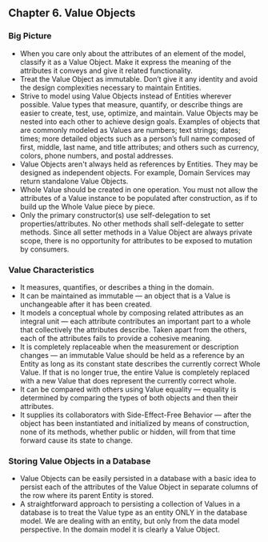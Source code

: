 ## Chapter 6. Value Objects

### Big Picture
- When you care only about the attributes of an element of the model, classify it as a Value Object. Make it express the meaning of the attributes it conveys and give it related functionality. 
- Treat the Value Object as immutable. Don’t give it any identity and avoid the design complexities necessary to maintain Entities.
- Strive to model using Value Objects instead of Entities wherever possible. Value types that measure, quantify, or describe things are easier to create, test, use, optimize, and maintain. Value Objects may be nested into each other to achieve design goals. Examples of objects that are commonly modeled as Values are numbers; text strings; dates; times; more detailed objects such as a person’s full name composed of first, middle, last name, and title attributes; and others such as currency, colors, phone numbers, and postal addresses.
- Value Objects aren't always held as references by Entities. They may be designed as independent objects. For example, Domain Services may return standalone Value Objects.
- Whole Value should be created in one operation. You must not allow the attributes of a Value instance to be populated after construction, as if to build up the Whole Value piece by piece.
- Only the primary constructor(s) use self-delegation to set properties/attributes. No other methods shall self-delegate to setter methods. Since all setter methods in a Value Object are always private scope, there is no opportunity for attributes to be exposed to mutation by consumers.

### Value Characteristics
- It measures, quantifies, or describes a thing in the domain.
- It can be maintained as immutable — an object that is a Value is unchangeable after it has been created.
- It models a conceptual whole by composing related attributes as an integral unit — each attribute contributes an important part to a whole that collectively the attributes describe. Taken apart from the others, each of the attributes fails to provide a cohesive meaning.
- It is completely replaceable when the measurement or description changes —  an immutable Value should be held as a reference by an Entity as long as its constant state describes the currently correct Whole Value. If that is no longer true, the entire Value is completely replaced with a new Value that does represent the currently correct whole.
- It can be compared with others using Value equality — equality is determined by comparing the types of both objects and then their attributes.
- It supplies its collaborators with Side-Effect-Free Behavior — after the object has been instantiated and initialized by means of construction, none of its methods, whether public or hidden, will from that time forward cause its state to change.

### Storing Value Objects in a Database
- Value Objects can be easily persisted in a database with a basic idea to persist each of the attributes of the Value Object in separate columns of the row where its parent Entity is stored.
- A straightforward approach to persisting a collection of Values in a database is to treat the Value type as an entity ONLY in the database model. We are dealing with an entity, but only from the data model perspective. In the domain model it is clearly a Value Object.


